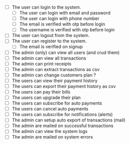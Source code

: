 - [ ] The user can login to the system.
  - [ ] The user can login with email and password
  - [ ] The user can login with phone number
  - [ ] The email is verified with otp before login
  - [ ] The username is verified with otp before login
- [ ] The user can logout from the system.
- [ ] The user can register to the system.
  - [ ] The email is verified on signup
- [ ] The admin (only) can view all users (and crud them)
- [ ] The admin can view all transactions
- [ ] The admin can print receipts
- [ ] The admin can extract transactions as csv
- [ ] The admin can change customers plan ?
- [ ] The users can view their payment history
- [ ] The users can export their payment history as csv
- [ ] The users can pay their bills
- [ ] The users can upgrade their plan
- [ ] The users can subscribe for auto payments
- [ ] The users can cancel auto payments
- [ ] The users can subscribe for notifications (alerts)
- [ ] The admin can setup auto export of transactions (mail)
- [ ] The admin are mailed on successful transactions
- [ ] The admin can view the system logs
- [ ] The admin are mailed on system errors
